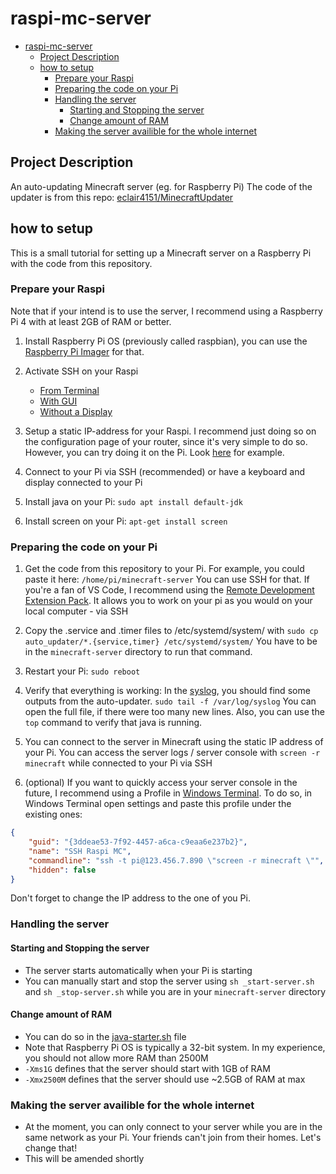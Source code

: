# raspi-mc-server

- [raspi-mc-server](#raspi-mc-server)
  - [Project Description](#project-description)
  - [how to setup](#how-to-setup)
    - [Prepare your Raspi](#prepare-your-raspi)
    - [Preparing the code on your Pi](#preparing-the-code-on-your-pi)
    - [Handling the server](#handling-the-server)
      - [Starting and Stopping the server](#starting-and-stopping-the-server)
      - [Change amount of RAM](#change-amount-of-ram)
    - [Making the server availible for the whole internet](#making-the-server-availible-for-the-whole-internet)

## Project Description

An auto-updating Minecraft server (eg. for Raspberry Pi)
The code of the updater is from this repo: [eclair4151/MinecraftUpdater](https://github.com/eclair4151/MinecraftUpdater)

## how to setup

This is a small tutorial for setting up a Minecraft server on a Raspberry Pi with the code from this repository.

### Prepare your Raspi

Note that if your intend is to use the server, I recommend using a Raspberry Pi 4 with at least 2GB of RAM or better.

1. Install Raspberry Pi OS (previously called raspbian), you can use the [Raspberry Pi Imager](https://www.raspberrypi.org/downloads/) for that.

2. Activate SSH on your Raspi

   - [From Terminal](https://linuxize.com/post/how-to-enable-ssh-on-raspberry-pi/#enabling-ssh-from-the-terminal)
   - [With GUI](https://linuxize.com/post/how-to-enable-ssh-on-raspberry-pi/#enabling-ssh-from-gui)
   - [Without a Display](https://linuxize.com/post/how-to-enable-ssh-on-raspberry-pi/#enabling-ssh-on-raspberry-pi-without-a-screen)

3. Setup a static IP-address for your Raspi. I recommend just doing so on the configuration page of your router, since it's very simple to do so. However, you can try doing it on the Pi. Look [here](https://pimylifeup.com/raspberry-pi-static-ip-address/) for example.

4. Connect to your Pi via SSH (recommended) or have a keyboard and display connected to your Pi

5. Install java on your Pi: `sudo apt install default-jdk`

6. Install screen on your Pi: `apt-get install screen`

### Preparing the code on your Pi

1. Get the code from this repository to your Pi. For example, you could paste it here: `/home/pi/minecraft-server` You can use SSH for that. If you're a fan of VS Code, I recommend using the [Remote Development Extension Pack](https://marketplace.visualstudio.com/items?itemName=ms-vscode-remote.vscode-remote-extensionpack). It allows you to work on your pi as you would on your local computer - via SSH

2. Copy the .service and .timer files to /etc/systemd/system/ with `sudo cp auto_updater/*.{service,timer} /etc/systemd/system/` You have to be in the `minecraft-server` directory to run that command.

3. Restart your Pi: `sudo reboot`

4. Verify that everything is working: In the [syslog](var/log/syslog), you should find some outputs from the auto-updater. `sudo tail -f /var/log/syslog` You can open the full file, if there were too many new lines. Also, you can use the `top` command to verify that java is running.

5. You can connect to the server in Minecraft using the static IP address of your Pi. You can access the server logs / server console with `screen -r minecraft` while connected to your Pi via SSH

6. (optional) If you want to quickly access your server console in the future, I recommend using a Profile in [Windows Terminal](https://www.microsoft.com/en-us/p/windows-terminal-preview/9n8g5rfz9xk3). To do so, in Windows Terminal open settings and paste this profile under the existing ones:

```json
{
    "guid": "{3ddeae53-7f92-4457-a6ca-c9eaa6e237b2}",
    "name": "SSH Raspi MC",
    "commandline": "ssh -t pi@123.456.7.890 \"screen -r minecraft \"",
    "hidden": false
}
```

Don't forget to change the IP address to the one of you Pi.

### Handling the server

#### Starting and Stopping the server

- The server starts automatically when your Pi is starting
- You can manually start and stop the server using `sh _start-server.sh` and `sh _stop-server.sh` while you are in your `minecraft-server` directory

#### Change amount of RAM

- You can do so in the [java-starter.sh](java-starter.sh) file
- Note that Raspberry Pi OS is typically a 32-bit system. In my experience, you should not allow more RAM than 2500M
- `-Xms1G` defines that the server should start with 1GB of RAM
- `-Xmx2500M` defines that the server should use ~2.5GB of RAM at max

### Making the server availible for the whole internet

- At the moment, you can only connect to your server while you are in the same network as your Pi. Your friends can't join from their homes. Let's change that!
- This will be amended shortly
